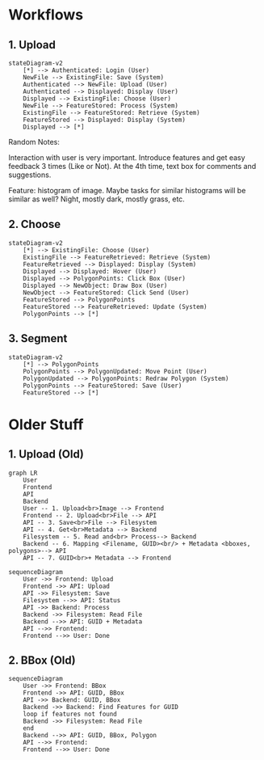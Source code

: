 # Workflows



## 1. Upload

```mermaid
stateDiagram-v2
	[*] --> Authenticated: Login (User)
	NewFile --> ExistingFile: Save (System)
	Authenticated --> NewFile: Upload (User)
	Authenticated --> Displayed: Display (User)
	Displayed --> ExistingFile: Choose (User)
	NewFile --> FeatureStored: Process (System)
	ExistingFile --> FeatureStored: Retrieve (System)
	FeatureStored --> Displayed: Display (System)
	Displayed --> [*]
```

Random Notes:

Interaction with user is very important. Introduce features and get easy feedback 3 times (Like or Not). At the 4th time, text box for comments and suggestions.

Feature: histogram of image. Maybe tasks for similar histograms will be similar as well? Night, mostly dark, mostly grass, etc.



## 2. Choose

```mermaid
stateDiagram-v2
	[*] --> ExistingFile: Choose (User)
	ExistingFile --> FeatureRetrieved: Retrieve (System)
	FeatureRetrieved --> Displayed: Display (System)
	Displayed --> Displayed: Hover (User)
	Displayed --> PolygonPoints: Click Box (User)
	Displayed --> NewObject: Draw Box (User)
	NewObject --> FeatureStored: Click Send (User)
	FeatureStored --> PolygonPoints
	FeatureStored --> FeatureRetrieved: Update (System)
	PolygonPoints --> [*]
```

## 3. Segment

```mermaid
stateDiagram-v2
	[*] --> PolygonPoints
	PolygonPoints --> PolygonUpdated: Move Point (User)
	PolygonUpdated --> PolygonPoints: Redraw Polygon (System)
	PolygonPoints --> FeatureStored: Save (User)
	FeatureStored --> [*]
```



# Older Stuff



## 1. Upload (Old)

```mermaid
graph LR
	User
	Frontend
	API
	Backend
	User -- 1. Upload<br>Image --> Frontend
	Frontend -- 2. Upload<br>File --> API
	API -- 3. Save<br>File --> Filesystem
	API -- 4. Get<br>Metadata --> Backend
	Filesystem -- 5. Read and<br> Process--> Backend
	Backend -- 6. Mapping <Filename, GUID><br/> + Metadata <bboxes, polygons>--> API
	API -- 7. GUID<br>+ Metadata --> Frontend
```

```mermaid
sequenceDiagram
	User ->> Frontend: Upload
	Frontend ->> API: Upload
    API ->> Filesystem: Save
    Filesystem -->> API: Status
	API ->> Backend: Process
	Backend ->> Filesystem: Read File	
	Backend -->> API: GUID + Metadata
	API -->> Frontend: 
	Frontend -->> User: Done
```



## 2. BBox (Old)

```mermaid
sequenceDiagram
	User ->> Frontend: BBox
	Frontend ->> API: GUID, BBox
    API ->> Backend: GUID, BBox
    Backend ->> Backend: Find Features for GUID
    loop if features not found
    Backend ->> Filesystem: Read File
    end
    Backend -->> API: GUID, BBox, Polygon
	API -->> Frontend:  
	Frontend -->> User: Done
```

